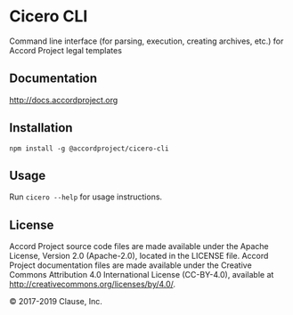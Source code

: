 # Cicero CLI

Command line interface (for parsing, execution, creating archives, etc.) for Accord Project legal templates

## Documentation

http://docs.accordproject.org

## Installation

```
npm install -g @accordproject/cicero-cli
```

## Usage

Run `cicero --help` for usage instructions.

## License <a name="license"></a>
Accord Project source code files are made available under the Apache License, Version 2.0 (Apache-2.0), located in the LICENSE file. Accord Project documentation files are made available under the Creative Commons Attribution 4.0 International License (CC-BY-4.0), available at http://creativecommons.org/licenses/by/4.0/.

© 2017-2019 Clause, Inc.
